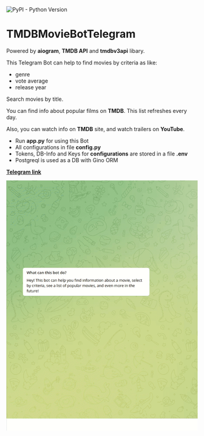 <img alt="PyPI - Python Version" src="https://img.shields.io/pypi/pyversions/31?style=plastic">

# TMDBMovieBotTelegram
Powered by **aiogram**, **TMDB API** and **tmdbv3api** libary.

This Telegram Bot can help to find movies by criteria as like: 
- genre
- vote average
- release year

Search movies by title.

You can find info about popular films on **TMDB**. This list refreshes every day.

Also, you can watch info on **TMDB** site, and watch trailers on **YouTube**.



- Run **app.py** for using this Bot 
- All configurations in file **config.py**
- Tokens, DB-Info and Keys for **configurations** are stored in a file **.env**
- Postgreql is used as a DB with Gino ORM

**[Telegram link](https://t.me/IFITWILLWORKILEAVETHISNAMEOFBOT)**

![preview](app/preview.gif)
